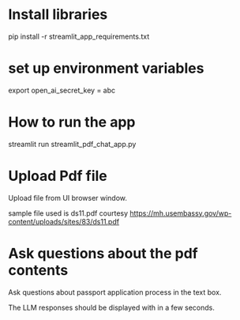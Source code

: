 # Install libraries 

pip install -r streamlit_app_requirements.txt

# set up environment variables

export open_ai_secret_key = abc 

# How to run the app

streamlit run streamlit_pdf_chat_app.py

# Upload Pdf file

Upload file from UI browser window.

sample file used is ds11.pdf 
courtesy https://mh.usembassy.gov/wp-content/uploads/sites/83/ds11.pdf 


# Ask questions about the pdf contents

Ask questions about passport application process
in the text box.

The LLM responses should be displayed with in a few seconds.

